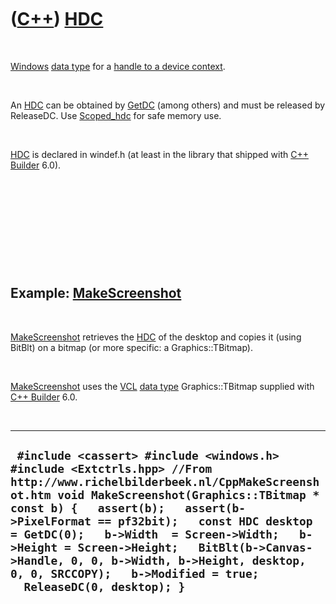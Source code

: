 



 

 

 

 

 

([C++](Cpp.htm)) [HDC](CppHDC.htm)
==================================

 

[Windows](CppWindows.htm) [data type](CppDataType.htm) for a [handle to
a device context](CppHDC.htm).

 

An [HDC](CppHDC.htm) can be obtained by [GetDC](CppGetDC.htm) (among
others) and must be released by ReleaseDC. Use
[Scoped\_hdc](CppScoped_hdc.htm) for safe memory use.

 

[HDC](CppHDC.htm) is declared in windef.h (at least in the library that
shipped with [C++ Builder](CppBuilder.htm) 6.0).

 

 

 

 

 

Example: [MakeScreenshot](CppMakeScreenshot.htm)
------------------------------------------------

 

[MakeScreenshot](CppMakeScreenshot.htm) retrieves the [HDC](CppHDC.htm)
of the desktop and copies it (using BitBlt) on a bitmap (or more
specific: a Graphics::TBitmap).

 

[MakeScreenshot](CppMakeScreenshot.htm) uses the [VCL](CppVcl.htm) [data
type](CppDataType.htm) Graphics::TBitmap supplied with [C++
Builder](CppBuilder.htm) 6.0.

 

  -----------------------------------------------------------------------------------------------------------------------------------------------------------------------------------------------------------------------------------------------------------------------------------------------------------------------------------------------------------------------------------------------------------------------------------------------------------------
  ` #include <cassert> #include <windows.h> #include <Extctrls.hpp> //From http://www.richelbilderbeek.nl/CppMakeScreenshot.htm void MakeScreenshot(Graphics::TBitmap * const b) {   assert(b);   assert(b->PixelFormat == pf32bit);   const HDC desktop = GetDC(0);   b->Width  = Screen->Width;   b->Height = Screen->Height;   BitBlt(b->Canvas->Handle, 0, 0, b->Width, b->Height, desktop, 0, 0, SRCCOPY);   b->Modified = true;   ReleaseDC(0, desktop); }`
  -----------------------------------------------------------------------------------------------------------------------------------------------------------------------------------------------------------------------------------------------------------------------------------------------------------------------------------------------------------------------------------------------------------------------------------------------------------------

 

 

 

 

 





 



